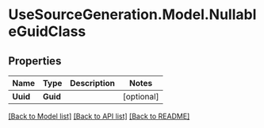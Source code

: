# UseSourceGeneration.Model.NullableGuidClass

## Properties

Name | Type | Description | Notes
------------ | ------------- | ------------- | -------------
**Uuid** | **Guid** |  | [optional] 

[[Back to Model list]](../../README.md#documentation-for-models) [[Back to API list]](../../README.md#documentation-for-api-endpoints) [[Back to README]](../../README.md)

